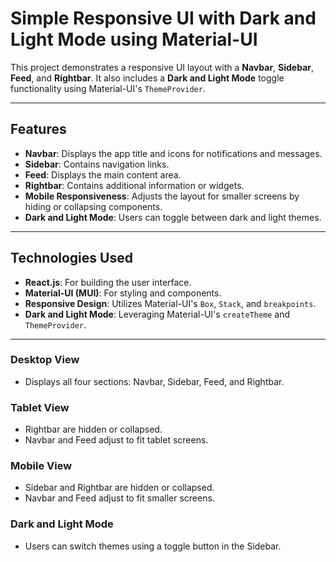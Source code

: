 # Simple Responsive UI with Dark and Light Mode using Material-UI

This project demonstrates a responsive UI layout with a **Navbar**, **Sidebar**, **Feed**, and **Rightbar**. It also includes a **Dark and Light Mode** toggle functionality using Material-UI's `ThemeProvider`.

---

## Features

- **Navbar**: Displays the app title and icons for notifications and messages.
- **Sidebar**: Contains navigation links.
- **Feed**: Displays the main content area.
- **Rightbar**: Contains additional information or widgets.
- **Mobile Responsiveness**: Adjusts the layout for smaller screens by hiding or collapsing components.
- **Dark and Light Mode**: Users can toggle between dark and light themes.

---

## Technologies Used

- **React.js**: For building the user interface.
- **Material-UI (MUI)**: For styling and components.
- **Responsive Design**: Utilizes Material-UI's `Box`, `Stack`, and `breakpoints`.
- **Dark and Light Mode**: Leveraging Material-UI's `createTheme` and `ThemeProvider`.

---

### Desktop View

- Displays all four sections: Navbar, Sidebar, Feed, and Rightbar.

### Tablet View

- Rightbar are hidden or collapsed.
- Navbar and Feed adjust to fit tablet screens.

### Mobile View

- Sidebar and Rightbar are hidden or collapsed.
- Navbar and Feed adjust to fit smaller screens.

### Dark and Light Mode

- Users can switch themes using a toggle button in the Sidebar.
